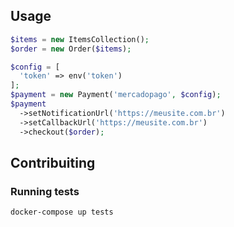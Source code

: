 ## Usage

```php
$items = new ItemsCollection();
$order = new Order($items);

$config = [
  'token' => env('token')
];
$payment = new Payment('mercadopago', $config);
$payment
  ->setNotificationUrl('https://meusite.com.br')
  ->setCallbackUrl('https://meusite.com.br')
  ->checkout($order);
```

## Contribuiting

### Running tests

```bash
docker-compose up tests
```
